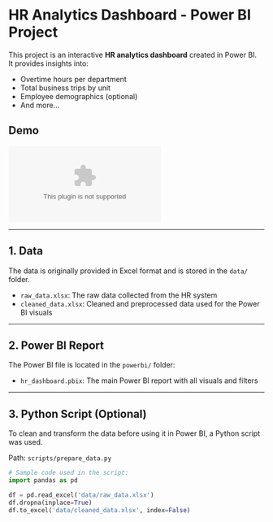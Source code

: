 
# HR Analytics Dashboard - Power BI Project

This project is an interactive **HR analytics dashboard** created in Power BI.  
It provides insights into:
- Overtime hours per department
- Total business trips by unit
- Employee demographics (optional)
- And more...

## Demo

![Dashboard Screenshot](https://github.com/mhrhpr/HR_analytics_dashboard/powerbi_images.zip)

---

## 1. Data

The data is originally provided in Excel format and is stored in the `data/` folder.

- `raw_data.xlsx`: The raw data collected from the HR system
- `cleaned_data.xlsx`: Cleaned and preprocessed data used for the Power BI visuals

---

## 2. Power BI Report

The Power BI file is located in the `powerbi/` folder:
- `hr_dashboard.pbix`: The main Power BI report with all visuals and filters

---

## 3. Python Script (Optional)

To clean and transform the data before using it in Power BI, a Python script was used.

Path: `scripts/prepare_data.py`

```python
# Sample code used in the script:
import pandas as pd

df = pd.read_excel('data/raw_data.xlsx')
df.dropna(inplace=True)
df.to_excel('data/cleaned_data.xlsx', index=False)
